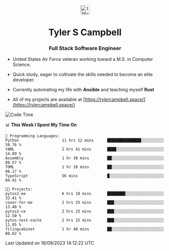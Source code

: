 <p align="center">
<a href="https://www.linkedin.com/in/t36campbell" target="blank"><img align="center" src="https://ik.imagekit.io/t36campbell/Portfolio/linkedin.png.original_m8bbGgPh6.png" alt="t36campbell" height="30" width="30" /></a>
</p>
<h1 align="center">Tyler S Campbell</h1>
<h3 align="center">Full Stack Software Engineer</h3>

* United States Air Force veteran working toward a M.S. in Computer Science.

* Quick study, eager to cultivate the skills needed to become an elite developer.

* Currently automating my life with **Ansible** and teaching myself **Rust**

* All of my projects are available at [https://tylercampbell.space/](https://tylercampbell.space/)

<!--START_SECTION:waka-->
![Code Time](http://img.shields.io/badge/Code%20Time-2%2C819%20hrs%2034%20mins-blue)

📊 **This Week I Spent My Time On** 

```text
💬 Programming Languages: 
Python                   11 hrs 12 mins      ███████████████░░░░░░░░░░   58.76 % 
YAML                     2 hrs 41 mins       ████░░░░░░░░░░░░░░░░░░░░░   14.09 % 
Assembly                 1 hr 38 mins        ██░░░░░░░░░░░░░░░░░░░░░░░   08.57 % 
TOML                     1 hr 10 mins        ██░░░░░░░░░░░░░░░░░░░░░░░   06.17 % 
TypeScript               56 mins             █░░░░░░░░░░░░░░░░░░░░░░░░   04.91 % 

🐱‍💻 Projects: 
pytos2-ee                6 hrs 10 mins       ████████░░░░░░░░░░░░░░░░░   32.41 % 
cover-for-me             2 hrs 33 mins       ███░░░░░░░░░░░░░░░░░░░░░░   13.40 % 
pytos2-ce                2 hrs 23 mins       ███░░░░░░░░░░░░░░░░░░░░░░   12.50 % 
pytos-test-suite         2 hrs 15 mins       ███░░░░░░░░░░░░░░░░░░░░░░   11.85 % 
filingcabinet            1 hr 40 mins        ██░░░░░░░░░░░░░░░░░░░░░░░   08.82 % 
```


 Last Updated on 18/09/2023 14:12:22 UTC
<!--END_SECTION:waka-->
